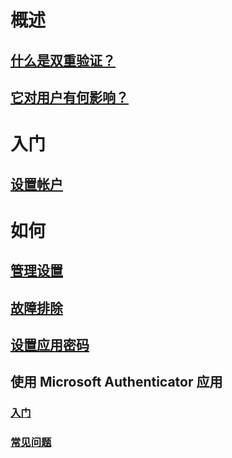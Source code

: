 # 概述
## [什么是双重验证？](multi-factor-authentication-end-user.md)
## [它对用户有何影响？](../multi-factor-authentication-end-user-signin.md?toc=%2fazure&2fmulti-factor-authentication%2fend-user%2ftoc.json)

# 入门
## [设置帐户](../multi-factor-authentication-end-user-first-time.md?toc=%2fazure&2fmulti-factor-authentication%2fend-user%2ftoc.json)

# 如何
## [管理设置](../multi-factor-authentication-end-user-manage-settings.md?toc=%2fazure&2fmulti-factor-authentication%2fend-user%2ftoc.json)
## [故障排除](../multi-factor-authentication-end-user-troubleshoot.md?toc=%2fazure&2fmulti-factor-authentication%2fend-user%2ftoc.json)
## [设置应用密码](../multi-factor-authentication-end-user-app-passwords.md?toc=%2fazure&2fmulti-factor-authentication%2fend-user%2ftoc.json)
## 使用 Microsoft Authenticator 应用
### [入门](../multi-factor-authentication-microsoft-authenticator.md?toc=%2fazure&2fmulti-factor-authentication%2fend-user%2ftoc.json)
### [常见问题](../multi-factor-authentication-app-faq.md?toc=%2fazure&2fmulti-factor-authentication%2fend-user%2ftoc.json)


<!--HONumber=Nov16_HO2-->


